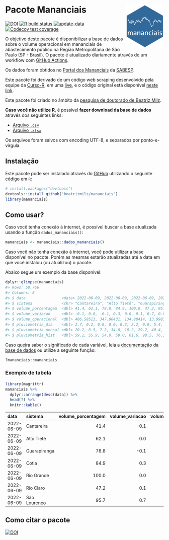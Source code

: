 
<!-- README.md is generated from README.Rmd. Please edit that file -->

# Pacote Mananciais <img src="man/figures/hexlogo.png" align="right" width = "120px"/>

<!-- badges: start -->

[![DOI](https://zenodo.org/badge/DOI/10.5281/zenodo.4733056.svg)](https://doi.org/10.5281/zenodo.4733056)
[![R build
status](https://github.com/beatrizmilz/mananciais/workflows/R-CMD-check/badge.svg)](https://github.com/beatrizmilz/mananciais/actions)
[![update-data](https://github.com/beatrizmilz/mananciais/actions/workflows/2-update_data.yaml/badge.svg)](https://github.com/beatrizmilz/mananciais/actions/workflows/2-update_data.yaml)
[![Codecov test
coverage](https://codecov.io/gh/beatrizmilz/mananciais/branch/master/graph/badge.svg)](https://codecov.io/gh/beatrizmilz/mananciais?branch=master)
<!-- badges: end -->

O objetivo deste pacote é disponibilizar a base de dados sobre o volume
operacional em mananciais de abastecimento público na Região
Metropolitana de São Paulo (SP - Brasil). O pacote é atualizado
diariamente através de um workflow com [GitHub
Actions](https://github.com/beatrizmilz/mananciais/actions).

Os dados foram obtidos no [Portal dos
Mananciais](http://mananciais.sabesp.com.br/Situacao) da
[SABESP](http://site.sabesp.com.br/site/Default.aspx).

Este pacote foi derivado de um código web scraping desenvolvido pela
equipe da [Curso-R](https://www.curso-r.com/), em uma
[live](https://youtu.be/jvZIxrMmOcQ), e o código original está
disponível [neste
link](https://github.com/curso-r/lives/blob/master/drafts/20200730_scraper_sabesp.R).

Este pacote foi criado no âmbito da [pesquisa de doutorado de Beatriz
Milz](https://beatrizmilz.github.io/tese/).

**Caso você não utilize R**, é possível **fazer download da base de
dados** através dos seguintes links:

  - [Arquivo
    `.csv`](https://github.com/beatrizmilz/mananciais/raw/master/inst/extdata/mananciais.csv)
  - [Arquivo
    `.xlsx`](https://github.com/beatrizmilz/mananciais/blob/master/inst/extdata/mananciais.xlsx?raw=true)

Os arquivos foram salvos com encoding UTF-8, e separados por
ponto-e-vírgula.

## Instalação

Este pacote pode ser instalado através do [GitHub](https://github.com/)
utilizando o seguinte código em `R`:

``` r
# install.packages("devtools")
devtools::install_github("beatrizmilz/mananciais")
library(mananciais)
```

## Como usar?

Caso você tenha conexão à internet, é possível buscar a base atualizada
usando a função `dados_mananciais()`:

``` r
mananciais <- mananciais::dados_mananciais() 
```

Caso você não tenha conexão à internet, você pode utilizar a base
disponível no pacote. Porém as mesmas estarão atualizadas até a data em
que você instalou (ou atualizou) o pacote.

Abaixo segue um exemplo da base disponível:

``` r
dplyr::glimpse(mananciais)
#> Rows: 50,766
#> Columns: 8
#> $ data                <date> 2022-06-09, 2022-06-09, 2022-06-09, 2022-06-09, 2…
#> $ sistema             <chr> "Cantareira", "Alto Tietê", "Guarapiranga", "Cotia…
#> $ volume_porcentagem  <dbl> 41.4, 62.1, 78.8, 84.9, 100.0, 47.2, 95.7, 41.5, 6…
#> $ volume_variacao     <dbl> -0.1, 0.0, -0.1, 0.3, 0.0, 0.1, 0.7, 0.0, 0.0, 0.1…
#> $ volume_operacional  <dbl> 406.58513, 347.80431, 134.88414, 13.99833, 112.182…
#> $ pluviometria_dia    <dbl> 2.7, 0.2, 0.0, 0.0, 0.2, 2.2, 0.0, 5.4, 5.4, 4.4, …
#> $ pluviometria_mensal <dbl> 20.2, 8.5, 7.2, 14.8, 16.2, 29.2, 40.4, 17.5, 8.3,…
#> $ pluviometria_hist   <dbl> 59.1, 55.9, 54.0, 59.0, 61.6, 98.5, 76.3, 59.1, 55…
```

Caso queira saber o significado de cada variável, leia a [documentação
da base de
dados](https://beatrizmilz.github.io/mananciais/reference/mananciais.html)
ou utilize a seguinte função:

``` r
?mananciais::mananciais
```

### Exemplo de tabela

``` r
library(magrittr)
mananciais %>% 
  dplyr::arrange(desc(data)) %>% 
  head(7) %>%
  knitr::kable()
```

| data       | sistema      | volume\_porcentagem | volume\_variacao | volume\_operacional | pluviometria\_dia | pluviometria\_mensal | pluviometria\_hist |
| :--------- | :----------- | ------------------: | ---------------: | ------------------: | ----------------: | -------------------: | -----------------: |
| 2022-06-09 | Cantareira   |                41.4 |            \-0.1 |           406.58513 |               2.7 |                 20.2 |               59.1 |
| 2022-06-09 | Alto Tietê   |                62.1 |              0.0 |           347.80431 |               0.2 |                  8.5 |               55.9 |
| 2022-06-09 | Guarapiranga |                78.8 |            \-0.1 |           134.88414 |               0.0 |                  7.2 |               54.0 |
| 2022-06-09 | Cotia        |                84.9 |              0.3 |            13.99833 |               0.0 |                 14.8 |               59.0 |
| 2022-06-09 | Rio Grande   |               100.0 |              0.0 |           112.18231 |               0.2 |                 16.2 |               61.6 |
| 2022-06-09 | Rio Claro    |                47.2 |              0.1 |             6.45688 |               2.2 |                 29.2 |               98.5 |
| 2022-06-09 | São Lourenço |                95.7 |              0.7 |            85.00767 |               0.0 |                 40.4 |               76.3 |

## Como citar o pacote

[![DOI](https://zenodo.org/badge/DOI/10.5281/zenodo.4733056.svg)](https://doi.org/10.5281/zenodo.4733056)
